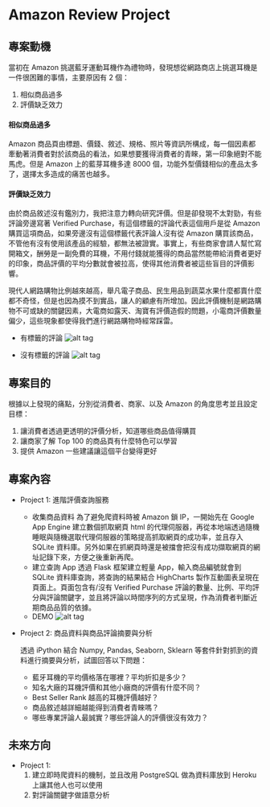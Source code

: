 # Amazon Review Project
## 專案動機
當初在 Amazon 挑選藍牙運動耳機作為禮物時，發現想從網路商店上挑選耳機是一件很困難的事情，主要原因有 2 個：

1. 相似商品過多
2. 評價缺乏效力


#### 相似商品過多
  Amazon 商品頁由標題、價錢、敘述、規格、照片等資訊所構成，每一個因素都牽動著消費者對於該商品的看法，如果想要獲得消費者的青睞，第一印象絕對不能馬虎。但是 Amazon 上的藍芽耳機多達 8000 個，功能外型價錢相似的產品太多了，選擇太多造成的痛苦也越多。
#### 評價缺乏效力
  由於商品敘述沒有鑑別力，我把注意力轉向研究評價。但是卻發現不太對勁，有些評論旁邊寫著 Verified Purchase，有這個標籤的評論代表這個用戶是從 Amazon 購買這項商品，如果旁邊沒有這個標籤代表評論人沒有從 Amazon 購買該商品，不管他有沒有使用該產品的經驗，都無法被證實。事實上，有些商家會請人幫忙寫開箱文，酬勞是一副免費的耳機，不用付錢就能獲得的商品當然能帶給消費者更好的印象，商品評價的平均分數就會被拉高，使得其他消費者被這些盲目的評價影響。
  
  現代人網路購物比例越來越高，舉凡電子商品、民生用品到蔬菜水果什麼都賣什麼都不奇怪，但是也因為摸不到實品，讓人的顧慮有所增加。因此評價機制是網路購物不可或缺的關鍵因素，大電商如露天、淘寶有評價造假的問題，小電商評價數量偏少，這些現象都使得我們進行網路購物時經常踩雷。
  
  * 有標籤的評論
  ![alt tag](https://dl.dropboxusercontent.com/u/49401941/amazon_verified.png)
  
  * 沒有標籤的評論
  ![alt tag](https://dl.dropboxusercontent.com/u/49401941/%E8%9E%A2%E5%B9%95%E6%88%AA%E5%9C%96%202016-04-27%2023.33.18.png)


## 專案目的
根據以上發現的痛點，分別從消費者、商家、以及 Amazon 的角度思考並且設定目標：

  1. 讓消費者透過更透明的評價分析，知道哪些商品值得購買
  2. 讓商家了解 Top 100 的商品頁有什麼特色可以學習
  3. 提供 Amazon 一些建議讓這個平台變得更好

## 專案內容
* Project 1: 進階評價查詢服務
  * 收集商品資料
    為了避免爬資料時被 Amazon 鎖 IP，一開始先在 Google App Engine 建立數個抓取網頁 html 的代理伺服器，再從本地端透過隨機睡眠與隨機選取代理伺服器的策略提高抓取網頁的成功率，並且存入 SQLite 資料庫。另外如果在抓網頁時還是被擋會把沒有成功擷取網頁的網址記錄下來，方便之後重新再爬。
  * 建立查詢 App
    透過 Flask 框架建立輕量 App，輸入商品編號就會到 SQLite 資料庫查詢，將查詢的結果結合 HighCharts 製作互動圖表呈現在頁面上。頁面包含有/沒有 Verified Purchase 評論的數量、比例、平均評分與評論關鍵字，並且將評論以時間序列的方式呈現，作為消費者判斷近期商品品質的依據。
  * DEMO
  ![alt tag](https://dl.dropboxusercontent.com/u/49401941/amazon_project_record2.gif)
* Project 2: 商品資料與商品評論摘要與分析
  
  透過 iPython 結合 Numpy, Pandas, Seaborn, Sklearn 等套件針對抓到的資料進行摘要與分析，試圖回答以下問題：
    * 藍牙耳機的平均價格落在哪裡？平均折扣是多少？
    * 知名大廠的耳機評價和其他小廠商的評價有什麼不同？
    * Best Seller Rank 越高的耳機評價越好？
    * 商品敘述越詳細越能得到消費者青睞嗎？
    * 哪些專業評論人最誠實？哪些評論人的評價很沒有效力？
  

## 未來方向
* Project 1:
  1. 建立即時爬資料的機制，並且改用 PostgreSQL 做為資料庫放到 Heroku  上讓其他人也可以使用
  2. 對評論關鍵字做語意分析

